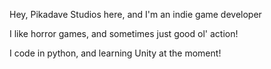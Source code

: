Hey, Pikadave Studios here, and I'm an indie game developer

I like horror games, and sometimes just good ol' action!

I code in python, and learning Unity at the moment!


<!---
Pikadave-Studios-Official/Pikadave-Studios-Official is a ✨ special ✨ repository because its `README.md` (this file) appears on your GitHub profile.
You can click the Preview link to take a look at your changes.
--->

